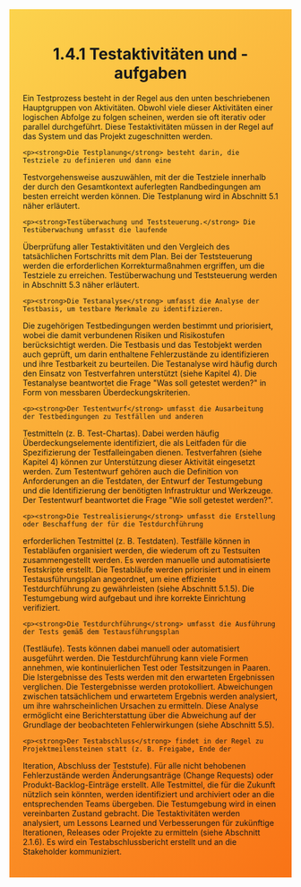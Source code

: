 <div class="rounded-lg border shadow-sm" style="background: linear-gradient(135deg,#FCD34D 0%,#F97316 100%); padding: 24px; border-color: #EA580C">
  <header style="margin-bottom:12px">
    <h1 class="text-2xl font-bold text-gray-900">1.4.1 Testaktivitäten und -aufgaben</h1>
  </header>
  <article class="prose max-w-none">
    <p>Ein Testprozess besteht in der Regel aus den unten beschriebenen Hauptgruppen von
Aktivitäten. Obwohl viele dieser Aktivitäten einer logischen Abfolge zu folgen scheinen, werden
sie oft iterativ oder parallel durchgeführt. Diese Testaktivitäten müssen in der Regel auf das
System und das Projekt zugeschnitten werden.</p>

    <p><strong>Die Testplanung</strong> besteht darin, die Testziele zu definieren und dann eine
Testvorgehensweise auszuwählen, mit der die Testziele innerhalb der durch den
Gesamtkontext auferlegten Randbedingungen am besten erreicht werden können. Die
Testplanung wird in Abschnitt 5.1 näher erläutert.</p>

    <p><strong>Testüberwachung und Teststeuerung.</strong> Die Testüberwachung umfasst die laufende
Überprüfung aller Testaktivitäten und den Vergleich des tatsächlichen Fortschritts mit dem
Plan. Bei der Teststeuerung werden die erforderlichen Korrekturmaßnahmen ergriffen, um die
Testziele zu erreichen. Testüberwachung und Teststeuerung werden in Abschnitt 5.3 näher
erläutert.</p>

    <p><strong>Die Testanalyse</strong> umfasst die Analyse der Testbasis, um testbare Merkmale zu identifizieren.
Die zugehörigen Testbedingungen werden bestimmt und priorisiert, wobei die damit
verbundenen Risiken und Risikostufen berücksichtigt werden. Die Testbasis und das Testobjekt werden auch
geprüft, um darin enthaltene Fehlerzustände zu identifizieren und ihre Testbarkeit zu
beurteilen. Die Testanalyse wird häufig durch den Einsatz von Testverfahren unterstützt (siehe
Kapitel 4). Die Testanalyse beantwortet die Frage "Was soll getestet werden?" in Form von
messbaren Überdeckungskriterien.</p>

    <p><strong>Der Testentwurf</strong> umfasst die Ausarbeitung der Testbedingungen zu Testfällen und anderen
Testmitteln (z. B. Test-Chartas). Dabei werden häufig Überdeckungselemente identifiziert, die
als Leitfaden für die Spezifizierung der Testfalleingaben dienen. Testverfahren (siehe Kapitel
4) können zur Unterstützung dieser Aktivität eingesetzt werden. Zum Testentwurf gehören
auch die Definition von Anforderungen an die Testdaten, der Entwurf der Testumgebung und
die Identifizierung der benötigten Infrastruktur und Werkzeuge. Der Testentwurf beantwortet
die Frage "Wie soll getestet werden?".</p>

    <p><strong>Die Testrealisierung</strong> umfasst die Erstellung oder Beschaffung der für die Testdurchführung
erforderlichen Testmittel (z. B. Testdaten). Testfälle können in Testabläufen organisiert
werden, die wiederum oft zu Testsuiten zusammengestellt werden. Es werden manuelle und
automatisierte Testskripte erstellt. Die Testabläufe werden priorisiert und in einem
Testausführungsplan angeordnet, um eine effiziente Testdurchführung zu gewährleisten
(siehe Abschnitt 5.1.5). Die Testumgebung wird aufgebaut und ihre korrekte Einrichtung
verifiziert.</p>

    <p><strong>Die Testdurchführung</strong> umfasst die Ausführung der Tests gemäß dem Testausführungsplan
(Testläufe). Tests können dabei manuell oder automatisiert ausgeführt werden. Die
Testdurchführung kann viele Formen annehmen, wie kontinuierlichen Test oder Testsitzungen
in Paaren. Die Istergebnisse des Tests werden mit den erwarteten Ergebnissen verglichen. Die Testergebnisse werden protokolliert. Abweichungen zwischen tatsächlichem und
erwartetem Ergebnis werden analysiert, um ihre wahrscheinlichen Ursachen zu ermitteln.
Diese Analyse ermöglicht eine Berichterstattung über die Abweichung auf der Grundlage der
beobachteten Fehlerwirkungen (siehe Abschnitt 5.5).</p>

    <p><strong>Der Testabschluss</strong> findet in der Regel zu Projektmeilensteinen statt (z. B. Freigabe, Ende der
Iteration, Abschluss der Teststufe). Für alle nicht behobenen Fehlerzustände werden
Änderungsanträge (Change Requests) oder Produkt-Backlog-Einträge erstellt. Alle Testmittel,
die für die Zukunft nützlich sein könnten, werden identifiziert und archiviert oder an die entsprechenden
Teams übergeben. Die Testumgebung wird in einen vereinbarten Zustand gebracht.
Die Testaktivitäten werden analysiert, um Lessons Learned und Verbesserungen für zukünftige
Iterationen, Releases oder Projekte zu ermitteln (siehe Abschnitt 2.1.6). Es wird ein
Testabschlussbericht erstellt und an die Stakeholder kommuniziert.</p>
  </article>
</div>
